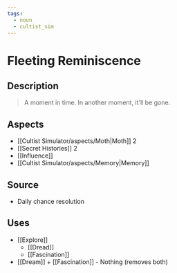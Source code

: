 ```yaml
---
tags:
  - noun
  - cultist_sim
---
```


# Fleeting Reminiscence

## Description

> A moment in time. In another moment, it'll be gone.

## Aspects
- [[Cultist Simulator/aspects/Moth|Moth]] 2
- [[Secret Histories]] 2
- [[Influence]]
- [[Cultist Simulator/aspects/Memory|Memory]]
## Source
- Daily chance resolution
## Uses
- [[Explore]] 
	- [[Dread]]
	- [[Fascination]]
- [[Dream]] + [[Fascination]] - Nothing (removes both)